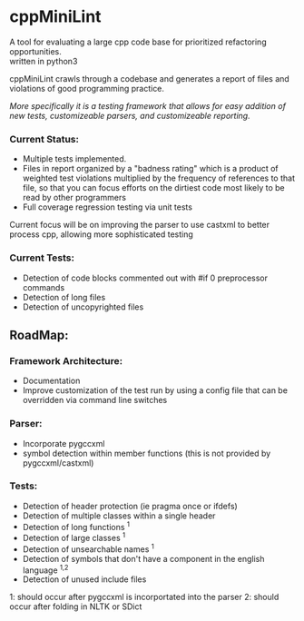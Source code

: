 # cppMiniLint
A tool for evaluating a large cpp code base for prioritized refactoring opportunities.  
written in python3

cppMiniLint crawls through a codebase and generates a report of files and violations of 
good programming practice.

*More specifically it is a testing framework that allows for easy addition of new tests, 
customizeable parsers, and customizeable reporting.*

### Current Status:
- Multiple tests implemented.  
- Files in report organized by a "badness rating" which is a product of weighted test violations 
  multiplied by the frequency of references to that file, so that you can focus efforts on the 
  dirtiest code most likely to be read by other programmers
- Full coverage regression testing via unit tests

Current focus will be on improving the parser to use castxml to
better process cpp, allowing more sophisticated testing

### Current Tests:
- Detection of code blocks commented out with #if 0 preprocessor commands
- Detection of long files
- Detection of uncopyrighted files

## RoadMap:
### Framework Architecture:
- Documentation
- Improve customization of the test run by using a config file that can be overridden via
  command line switches

### Parser:
- Incorporate pygccxml
- symbol detection within member functions (this is not provided by pygccxml/castxml)

### Tests:
- Detection of header protection (ie pragma once or ifdefs)
- Detection of multiple classes within a single header
- Detection of long functions <sup>1</sup>
- Detection of large classes <sup>1</sup>
- Detection of unsearchable names <sup>1</sup>
- Detection of symbols that don't have a component in the english language <sup>1</sup><sup>,2</sup>
- Detection of unused include files

1: should occur after pygccxml is incorportated into the parser
2: should occur after folding in NLTK or SDict
